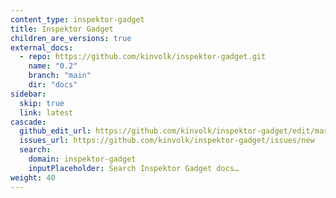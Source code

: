 ```yaml
---
content_type: inspektor-gadget
title: Inspektor Gadget
children_are_versions: true
external_docs:
  - repo: https://github.com/kinvolk/inspektor-gadget.git
    name: "0.2"
    branch: "main"
    dir: "docs"
sidebar:
  skip: true
  link: latest
cascade:
  github_edit_url: https://github.com/kinvolk/inspektor-gadget/edit/master/docs
  issues_url: https://github.com/kinvolk/inspektor-gadget/issues/new
  search:
    domain: inspektor-gadget
    inputPlaceholder: Search Inspektor Gadget docs…
weight: 40
---
```

